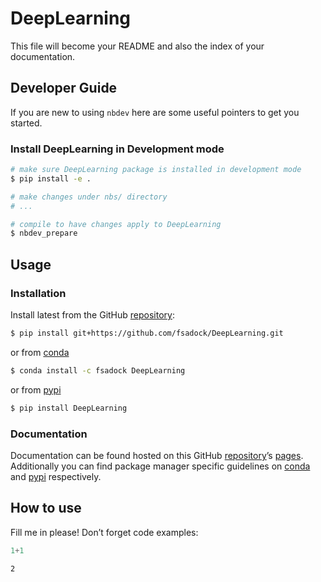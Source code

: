 # DeepLearning


<!-- WARNING: THIS FILE WAS AUTOGENERATED! DO NOT EDIT! -->

This file will become your README and also the index of your
documentation.

## Developer Guide

If you are new to using `nbdev` here are some useful pointers to get you
started.

### Install DeepLearning in Development mode

``` sh
# make sure DeepLearning package is installed in development mode
$ pip install -e .

# make changes under nbs/ directory
# ...

# compile to have changes apply to DeepLearning
$ nbdev_prepare
```

## Usage

### Installation

Install latest from the GitHub
[repository](https://github.com/fsadock/DeepLearning):

``` sh
$ pip install git+https://github.com/fsadock/DeepLearning.git
```

or from [conda](https://anaconda.org/fsadock/DeepLearning)

``` sh
$ conda install -c fsadock DeepLearning
```

or from [pypi](https://pypi.org/project/DeepLearning/)

``` sh
$ pip install DeepLearning
```

### Documentation

Documentation can be found hosted on this GitHub
[repository](https://github.com/fsadock/DeepLearning)’s
[pages](https://fsadock.github.io/DeepLearning/). Additionally you can
find package manager specific guidelines on
[conda](https://anaconda.org/fsadock/DeepLearning) and
[pypi](https://pypi.org/project/DeepLearning/) respectively.

## How to use

Fill me in please! Don’t forget code examples:

``` python
1+1
```

    2
